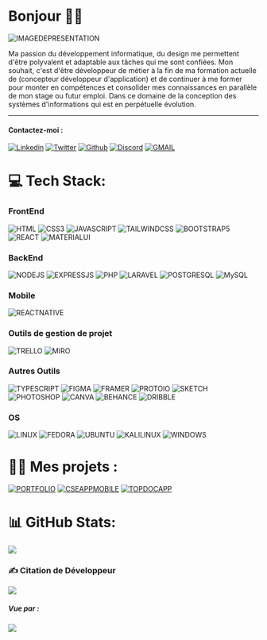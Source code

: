
# Bonjour 👨‍💻
![IMAGEDEPRESENTATION](public/BannièreGithubReadMe.png)
<p>
  Ma passion du développement informatique, du design me permettent d'être polyvalent et adaptable aux tâches qui me sont confiées. Mon souhait, c'est d'être développeur de métier à la fin de ma formation actuelle de (concepteur développeur d'application) et de continuer à me former pour monter en compétences et consolider mes connaissances en parallèle de mon stage ou futur emploi. Dans ce domaine de la conception des systèmes d'informations qui est en perpétuelle évolution.
</p>
<hr>

#### Contactez-moi :
[![Linkedin](https://img.shields.io/badge/Ghedeon_Ntsiassila-1769ff?logo=linkedin&logoColor=white)](https://fr.linkedin.com/in/ghedeon-ntsiassila-78b142222) 
[![Twitter](https://img.shields.io/badge/Ghedeon_Nts-%231877F2.svg?logo=Twitter&logoColor=white)](https://twitter.com/GhedeoNts)
[![Github](https://img.shields.io/badge/GhedeoNts-171515.svg?logo=Github&logoColor=white)](https://github.com/GhedeoNts) 
[![Discord](https://img.shields.io/badge/GhedeoNts-5865F2.svg?logo=Discord&logoColor=white)](https://discordapp.com/users/938382315481075742)
[![GMAIL](https://img.shields.io/badge/GhedeoNts-c71610.svg?logo=Gmail&logoColor=white)](mailto:contact.ntsiassila@gmail.com)  

# 💻 Tech Stack:
### FrontEnd
![HTML](https://img.shields.io/badge/HTML5-E34F26?style=for-the-badge&logo=html5&logoColor=white)
![CSS3](https://img.shields.io/badge/CSS3-1572B6?style=for-the-badge&logo=css3&logoColor=white)
![JAVASCRIPT](https://img.shields.io/badge/JavaScript-F7DF1E?style=for-the-badge&logo=javascript&logoColor=black)
![TAILWINDCSS](https://img.shields.io/badge/Tailwind_CSS-38B2AC?style=for-the-badge&logo=tailwind-css&logoColor=white)
![BOOTSTRAP5](https://img.shields.io/badge/Bootstrap-563D7C?style=for-the-badge&logo=bootstrap&logoColor=white)
![REACT](https://img.shields.io/badge/React-20232A?style=for-the-badge&logo=react&logoColor=61DAFB)
![MATERIALUI](https://img.shields.io/badge/Material--UI-0081CB?style=for-the-badge&logo=material-ui&logoColor=white)
<br/>
### BackEnd
![NODEJS](https://img.shields.io/badge/Node.js-43853D?style=for-the-badge&logo=node.js&logoColor=white)
![EXPRESSJS](https://img.shields.io/badge/Express.js-404D59?style=for-the-badge)
![PHP](https://img.shields.io/badge/PHP-777BB4?style=for-the-badge&logo=php&logoColor=white)
![LARAVEL](https://img.shields.io/badge/Laravel-FF2D20?style=for-the-badge&logo=laravel&logoColor=white)
![POSTGRESQL](https://img.shields.io/badge/PostgreSQL-316192?style=for-the-badge&logo=postgresql&logoColor=white)
![MySQL](https://img.shields.io/badge/MySQL-005C84?style=for-the-badge&logo=mysql&logoColor=white)
<br/>
### Mobile
![REACTNATIVE](https://img.shields.io/badge/React_Native-20232A?style=for-the-badge&logo=react&logoColor=61DAFB)
<br/>
### Outils de gestion de projet
![TRELLO](https://img.shields.io/badge/Trello-0052CC?style=for-the-badge&logo=trello&logoColor=white)
![MIRO](https://img.shields.io/badge/Miro-050038?style=for-the-badge&logo=Miro&logoColor=white)
### Autres Outils
![TYPESCRIPT](https://img.shields.io/badge/TypeScript-007ACC?style=for-the-badge&logo=typescript&logoColor=white)
![FIGMA](https://img.shields.io/badge/Figma-F24E1E?style=for-the-badge&logo=figma&logoColor=white)
![FRAMER](https://img.shields.io/badge/Framer-black?style=for-the-badge&logo=framer&logoColor=blue)
![PROTOIO](https://img.shields.io/badge/Proto.io-161637?style=for-the-badge&logo=proto.io&logoColor=00e5ff)
![SKETCH](https://img.shields.io/badge/Sketch-FFB387?style=for-the-badge&logo=sketch&logoColor=black)
![PHOTOSHOP](https://img.shields.io/badge/Adobe%20Photoshop-31A8FF?style=for-the-badge&logo=Adobe%20Photoshop&logoColor=black)
![CANVA](https://img.shields.io/badge/Canva-%2300C4CC.svg?&style=for-the-badge&logo=Canva&logoColor=white)
![BEHANCE](https://img.shields.io/badge/Behance-0054F7?style=for-the-badge&logo=behance&logoColor=white)
![DRIBBLE](https://img.shields.io/badge/Dribbble-EA4C89?style=for-the-badge&logo=dribbble&logoColor=white)
### OS
![LINUX](https://img.shields.io/badge/Linux-FCC624?style=for-the-badge&logo=linux&logoColor=black)
![FEDORA](https://img.shields.io/badge/Fedora-294172?style=for-the-badge&logo=fedora&logoColor=white)
![UBUNTU](https://img.shields.io/badge/Ubuntu-E95420?style=for-the-badge&logo=ubuntu&logoColor=white)
![KALILINUX](https://img.shields.io/badge/Kali_Linux-557C94?style=for-the-badge&logo=kali-linux&logoColor=white)
![WINDOWS](https://img.shields.io/badge/Windows-0078D6?style=for-the-badge&logo=windows&logoColor=white)
<br/>
# 🧑‍💻 Mes projets :
 [![PORTFOLIO](https://img.shields.io/badge/Mon_portfolio-v1.0.0-cyan)](https://github.com/GhedeoNts/ghedeonts)
 [![CSEAPPMOBILE](https://img.shields.io/badge/CSEAPPMOBILE-v1.0.0-blue)](https://github.com/GhedeoNts/frontappmobile)
 [![TOPDOCAPP](https://img.shields.io/badge/TOPDOC-PWA-grren)](https://github.com/GhedeoNts/topdocwebsite)
<br/>
# 📊 GitHub Stats:
![](https://github-readme-stats.vercel.app/api?username=GhedeoNts&theme=highcontrast&hide_border=false&include_all_commits=true&count_private=false "")<br/>
### ✍️ Citation de Développeur
![](https://quotes-github-readme.vercel.app/api?type=horizontal&theme=tokyonight "")
##### Vue par :
[![](https://visitcount.itsvg.in/api?id=GhedeoNts&icon=8&color=1)](https://visitcount.itsvg.in)
